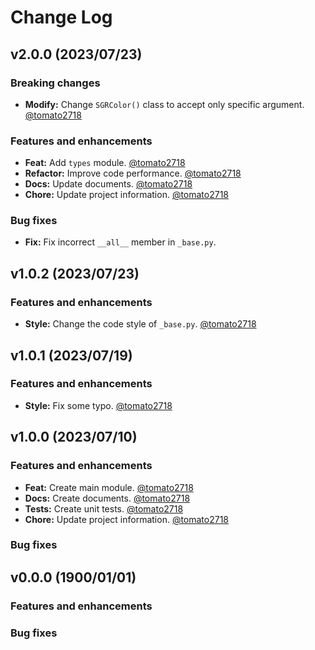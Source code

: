 # Change Log
## v2.0.0 (2023/07/23)
### Breaking changes
- **Modify:** Change `SGRColor()` class to accept only specific argument. [@tomato2718]

### Features and enhancements
- **Feat:** Add `types` module. [@tomato2718]
- **Refactor:** Improve code performance. [@tomato2718]
- **Docs:** Update documents. [@tomato2718]
- **Chore:** Update project information. [@tomato2718]

### Bug fixes
- **Fix:** Fix incorrect `__all__` member in `_base.py`.

## v1.0.2 (2023/07/23)
### Features and enhancements
- **Style:** Change the code style of `_base.py`. [@tomato2718]

## v1.0.1 (2023/07/19)
### Features and enhancements
- **Style:** Fix some typo. [@tomato2718]


## v1.0.0 (2023/07/10)
### Features and enhancements
- **Feat:** Create main module. [@tomato2718]
- **Docs:** Create documents. [@tomato2718]
- **Tests:** Create unit tests. [@tomato2718]
- **Chore:** Update project information. [@tomato2718]

### Bug fixes

## v0.0.0 (1900/01/01)
### Features and enhancements

### Bug fixes



<!-- Links -->
[@tomato2718]: yveschen2718@gmail.com